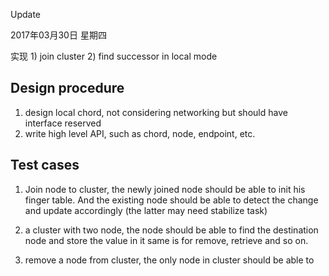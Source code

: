 Update

2017年03月30日 星期四

实现 1) join cluster 2) find successor in local mode


## Design procedure

1. design local chord, not considering networking but should have interface reserved
2. write high level API, such as chord, node, endpoint, etc.


## Test cases

1. Join node to cluster, the newly joined node should be able to init his finger table. And the existing
node should be able to detect the change and update accordingly (the latter may need stabilize task)

2. a cluster with two node, the node should be able to find the destination node and store the value in it
same is for remove, retrieve and so on.

3. remove a node from cluster, the only node in cluster should be able to  